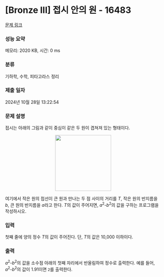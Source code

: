 # [Bronze III] 접시 안의 원 - 16483 

[문제 링크](https://www.acmicpc.net/problem/16483) 

### 성능 요약

메모리: 2020 KB, 시간: 0 ms

### 분류

기하학, 수학, 피타고라스 정리

### 제출 일자

2024년 10월 28일 13:22:54

### 문제 설명

<p>접시는 아래의 그림과 같이 중심이 같은 두 원이 겹쳐져 있는 형태이다.</p>

<p style="text-align: center;"><img alt="" src="https://upload.acmicpc.net/55d9d964-b8ac-428b-9fef-46e27fa5754e/" style="width: 181px; height: 181px;"></p>

<p>여기에서 작은 원의 접선이 큰 원과 만나는 두 점 사이의 거리를 <em>T</em>, 작은 원의 반지름을 <em>b</em>, 큰 원의 반지름을 <em>a</em>라고 한다. <em>T</em>의 값이 주어지면, <em>a</em><sup>2</sup>-<em>b</em><sup>2</sup>의 값을 구하는 프로그램을 작성하시오.</p>

### 입력 

 <p>첫째 줄에 양의 정수<em> T</em>의 값이 주어진다. 단, <em>T</em>의 값은 10,000 이하이다.</p>

### 출력 

 <p><em>a</em><sup>2</sup>-<em>b</em><sup>2</sup>의 값을 소수점 아래의 첫째 자리에서 반올림하여 정수로 출력한다. 예를 들어, <em>a</em><sup>2</sup>-<em>b</em><sup>2</sup>의 값이 1.91이면 <code>2</code>를 출력한다.</p>

